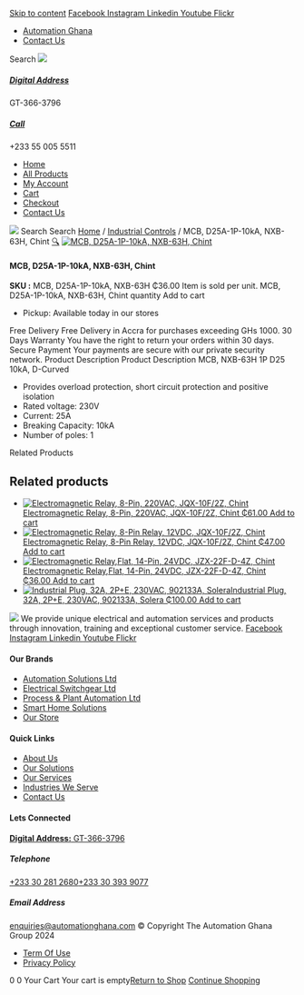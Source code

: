 [Skip to content](https://store.automationghana.com/product/mcb-nxb-63h-1p-d25-10ka-chint/#content)
[ Facebook ](https://www.facebook.com/automationgh/) [ Instagram ](https://www.instagram.com/automationgh/) [ Linkedin ](https://www.linkedin.com/company/the-automation-ghana-limited/) [ Youtube ](https://www.youtube.com/channel/UCurrRDUSm5oIW39VXjn1u0w) [ Flickr ](https://www.flickr.com/photos/181794037@N07/)
  * [ Automation Ghana ](https://automationghana.com)
  * [ Contact Us ](https://store.automationghana.com/contact/)


Search
[ ![](https://store.automationghana.com/wp-content/uploads/2024/04/Website-TAGG-Logo-BLUE.png) ](https://store.automationghana.com/)
[ ](https://maps.app.goo.gl/m4xeaagWCNbLk4jM6)
#####  [ Digital Address ](https://maps.app.goo.gl/m4xeaagWCNbLk4jM6)
GT-366-3796 
[ ](tel:+233550055511)
#####  [ Call ](tel:+233550055511)
+233 55 005 5511 
  * [Home](https://store.automationghana.com/)
  * [All Products](https://store.automationghana.com/shop/)
  * [My Account](https://store.automationghana.com/my-account/)
  * [Cart](https://store.automationghana.com/cart/)
  * [Checkout](https://store.automationghana.com/checkout/)
  * [Contact Us](https://store.automationghana.com/contact/)


[![](https://store.automationghana.com/wp-content/uploads/2024/04/AutomationGhana_logo_white.png)](https://store.automationghana.com)
Search
Search
[Home](https://store.automationghana.com) / [Industrial Controls](https://store.automationghana.com/product-category/industrial-controls/) / MCB, D25A-1P-10kA, NXB-63H, Chint
[🔍](https://store.automationghana.com/product/mcb-nxb-63h-1p-d25-10ka-chint/)
[![MCB, D25A-1P-10kA, NXB-63H, Chint](https://store.automationghana.com/wp-content/uploads/2020/04/NXB-63H-D25-1P.jpg)](https://store.automationghana.com/wp-content/uploads/2020/04/NXB-63H-D25-1P.jpg)
####  MCB, D25A-1P-10kA, NXB-63H, Chint 
**SKU :** MCB, D25A-1P-10kA, NXB-63H 
₵36.00
Item is sold per unit.
MCB, D25A-1P-10kA, NXB-63H, Chint quantity
Add to cart
  * Pickup: Available today in our stores


Free Delivery 
Free Delivery in Accra for purchases exceeding GHs 1000. 
30 Days Warranty 
You have the right to return your orders within 30 days. 
Secure Payment 
Your payments are secure with our private security network. 
Product Description
Product Description
MCB, NXB-63H 1P D25 10kA, D-Curved 
  * Provides overload protection, short circuit protection and positive isolation
  * Rated voltage: 230V
  * Current: 25A
  * Breaking Capacity: 10kA
  * Number of poles: 1


Related Products 
## Related products
  * [![Electromagnetic Relay, 8-Pin, 220VAC, JQX-10F/2Z, Chint](https://store.automationghana.com/wp-content/uploads/2020/04/11-Pin-Relay-JQX-10F_3Z-220VAC-Chint-2-300x300.jpg)Electromagnetic Relay, 8-Pin, 220VAC, JQX-10F/2Z, Chint ₵61.00 ](https://store.automationghana.com/product/8-pin-relay-jqx-10f-2z-220vac-chint/)
[Add to cart](https://store.automationghana.com/product/mcb-nxb-63h-1p-d25-10ka-chint/?add-to-cart=1603)
  * [![Electromagnetic Relay, 8-Pin Relay, 12VDC, JQX-10F/2Z, Chint](https://store.automationghana.com/wp-content/uploads/2020/04/11-Pin-Relay-JQX-10F_3Z-220VAC-Chint-2-300x300.jpg)Electromagnetic Relay, 8-Pin Relay, 12VDC, JQX-10F/2Z, Chint ₵47.00 ](https://store.automationghana.com/product/8-pin-relay-jqx-10f-2z-12vdc-chint/)
[Add to cart](https://store.automationghana.com/product/mcb-nxb-63h-1p-d25-10ka-chint/?add-to-cart=1602)
  * [![Electromagnetic Relay,Flat, 14-Pin, 24VDC, JZX-22F-D-4Z, Chint](https://store.automationghana.com/wp-content/uploads/2020/04/11-Pin-Relay-JQX-10F_3Z-220VAC-Chint-2-300x300.jpg)Electromagnetic Relay,Flat, 14-Pin, 24VDC, JZX-22F-D-4Z, Chint ₵36.00 ](https://store.automationghana.com/product/14-pin-relay-jzx-22f-d-4z-24vdc-chint/)
[Add to cart](https://store.automationghana.com/product/mcb-nxb-63h-1p-d25-10ka-chint/?add-to-cart=1597)
  * [![Industrial Plug, 32A, 2P+E, 230VAC, 902133A, Solera](https://store.automationghana.com/wp-content/uploads/2020/04/industrial-plug-3-pin-300x300.jpg)Industrial Plug, 32A, 2P+E, 230VAC, 902133A, Solera ₵100.00 ](https://store.automationghana.com/product/industrial-plug-902133a-solera/)
[Add to cart](https://store.automationghana.com/product/mcb-nxb-63h-1p-d25-10ka-chint/?add-to-cart=1522)


![](https://store.automationghana.com/wp-content/uploads/2024/04/AutomationGhana_logo_white.png)
We provide unique electrical and automation services and products through innovation, training and exceptional customer service.
[ Facebook ](https://www.facebook.com/automationgh/) [ Instagram ](https://www.instagram.com/automationgh/) [ Linkedin ](https://www.linkedin.com/company/the-automation-ghana-limited/) [ Youtube ](https://www.youtube.com/channel/UCurrRDUSm5oIW39VXjn1u0w) [ Flickr ](https://www.flickr.com/photos/181794037@N07/)
#### Our Brands
  * [ Automation Solutions Ltd ](https://store.automationghana.com/product/mcb-nxb-63h-1p-d25-10ka-chint/)
  * [ Electrical Switchgear Ltd ](https://store.automationghana.com/product/mcb-nxb-63h-1p-d25-10ka-chint/)
  * [ Process & Plant Automation Ltd ](https://store.automationghana.com/product/mcb-nxb-63h-1p-d25-10ka-chint/)
  * [ Smart Home Solutions ](https://store.automationghana.com/product/mcb-nxb-63h-1p-d25-10ka-chint/)
  * [ Our Store ](https://store.automationghana.com/product/mcb-nxb-63h-1p-d25-10ka-chint/)


#### Quick Links
  * [ About Us ](https://store.automationghana.com/product/mcb-nxb-63h-1p-d25-10ka-chint/)
  * [ Our Solutions ](https://store.automationghana.com/product/mcb-nxb-63h-1p-d25-10ka-chint/)
  * [ Our Services ](https://store.automationghana.com/product/mcb-nxb-63h-1p-d25-10ka-chint/)
  * [ Industries We Serve ](https://store.automationghana.com/product/mcb-nxb-63h-1p-d25-10ka-chint/)
  * [ Contact Us ](https://store.automationghana.com/product/mcb-nxb-63h-1p-d25-10ka-chint/)


#### Lets Connected
[**Digital Address:** GT-366-3796](https://maps.app.goo.gl/m4xeaagWCNbLk4jM6)
#####  Telephone 
[ +233 30 281 2680](tel:+233302812680)[+233 30 393 9077](https://store.automationghana.com/product/mcb-nxb-63h-1p-d25-10ka-chint/+233303939077)
#####  Email Address 
enquiries@automationghana.com 
© Copyright The Automation Ghana Group 2024
  * [ Term Of Use ](https://store.automationghana.com/product/mcb-nxb-63h-1p-d25-10ka-chint/)
  * [ Privacy Policy ](https://store.automationghana.com/product/mcb-nxb-63h-1p-d25-10ka-chint/)


0
0
Your Cart
Your cart is empty[Return to Shop](https://store.automationghana.com/shop/)
[Continue Shopping](https://store.automationghana.com/product/mcb-nxb-63h-1p-d25-10ka-chint/)
